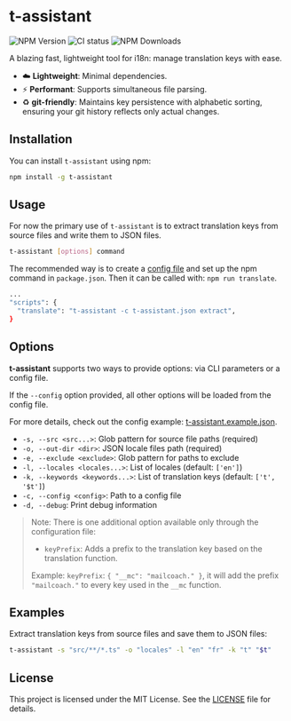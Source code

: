 # t-assistant

![NPM Version](https://img.shields.io/npm/v/t-assistant)
![CI status](https://github.com/asamofal/t-assistant/actions/workflows/ci.yml/badge.svg?branch=master)
![NPM Downloads](https://img.shields.io/npm/dm/t-assistant)

A blazing fast, lightweight tool for i18n: manage translation keys with ease.

- ☁️ **Lightweight**: Minimal dependencies.
- ⚡ **Performant**: Supports simultaneous file parsing.
- ♻️ **git-friendly**: Maintains key persistence with alphabetic sorting, ensuring your git history reflects only actual changes.  

## Installation

You can install `t-assistant` using npm:

```sh
npm install -g t-assistant
```

## Usage

For now the primary use of `t-assistant` is to extract translation keys from source files and write them to JSON files.

```sh
t-assistant [options] command
```

The recommended way is to create a [config file](t-assistant.example.json) and set up the npm command in `package.json`.
Then it can be called with: `npm run translate`.
```bash
...
"scripts": {
  "translate": "t-assistant -c t-assistant.json extract",
}
```

## Options

**t-assistant** supports two ways to provide options: via CLI parameters or a config file. 

If the `--config` option provided, all other options will be loaded from the config file.

For more details, check out the config example: [t-assistant.example.json](t-assistant.example.json).

- `-s, --src <src...>`: Glob pattern for source file paths (required)
- `-o, --out-dir <dir>`: JSON locale files path (required)
- `-e, --exclude <exclude>`: Glob pattern for paths to exclude
- `-l, --locales <locales...>`: List of locales (default: `['en']`)
- `-k, --keywords <keywords...>`: List of translation keys (default: `['t', '$t']`)
- `-c, --config <config>`: Path to a config file
- `-d, --debug`: Print debug information

> Note: There is one additional option available only through the configuration file:
> - `keyPrefix`: Adds a prefix to the translation key based on the translation function.
>
> Example:
> `keyPrefix`: `{ "__mc": "mailcoach." }`, it will add the prefix `"mailcoach."` to every key used in the `__mc` function.

## Examples

Extract translation keys from source files and save them to JSON files:

```sh
t-assistant -s "src/**/*.ts" -o "locales" -l "en" "fr" -k "t" "$t"
```

## License

This project is licensed under the MIT License. See the [LICENSE](LICENSE) file for details.
